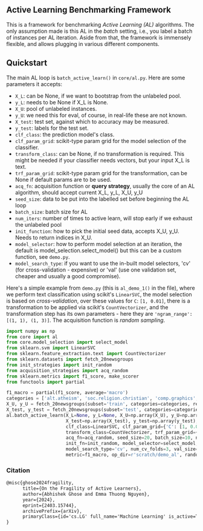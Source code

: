 ## Active Learning Benchmarking Framework

This is a framework for benchmarking *Active Learning (AL)* algorithms.
The only assumption made is this AL in the *batch* setting, i.e., you label a batch of instances
per AL iteration. Aside from that, the framework is immensely flexible, and allows plugging in various 
different components.

## Quickstart
The main AL loop is `batch_active_learn()` in `core/al.py`. 
Here are some parameters it accepts:

* `X_L`: can be None, if we want to bootstrap from the unlabeled pool.
* `y_L`: needs to be None if X_L is None.
* `X_U`: pool of unlabeled instances.
* `y_U`: we need this for eval, of course, in real-life these are not known.
* `X_test`: test set, against which to accuracy may be measured.
* `y_test`: labels for the test set.
* `clf_class`: the prediction model's class.
* `clf_param_grid`: scikit-type param grid for the model selection of the classifier.
* `transform_class`: can be None, if no transformation is required. This might be needed if your classifier
needs vectors, but your input X_L is text.
* `trf_param_grid`: scikit-type param grid for the transformation, can be None if default
    params are to be used.
* `acq_fn`: acquisition function or **query strategy**, usually the core of an AL algorithm, should accept current X_L, y_L, X_U, y_U
* `seed_size`: data to be put into the labelled set before beginning the AL loop
* `batch_size`: batch size for AL
* `num_iters`: number of times to active learn, will stop early if we exhaust the unlabeled pool
* `init_function`: how to pick the initial seed data, accepts X_U, y_U. Needs to return indices in X_U.
* `model_selector`: how to perform model selection at an iteration, the default is model_selection.select_model()
    but this can be a custom function, see `demo.py`.
* `model_search_type`: if you want to use the in-built model selectors, 'cv' (for cross-validation - expensive) or 
'val' (use one validation set, cheaper and usually a good compromise).
 
Here's a simple example from `demo.py` (this is `al_demo_1()` in the file), where we perform text classification using scikit's `LinearSVC`, the model
selection is based on *cross-validation*, over these values for `C`: `[1, 0.01]`, there is a transformation to be
applied via scikit's `CountVectorizer`, and the transformation step has its own parameters - 
here they are `'ngram_range': [(1, 1), (1, 3)]`. The acquisition function is *random sampling*.

```Python
import numpy as np
from core import al
from core.model_selection import select_model
from sklearn.svm import LinearSVC
from sklearn.feature_extraction.text import CountVectorizer
from sklearn.datasets import fetch_20newsgroups
from init_strategies import init_random
from acquisition_strategies import acq_random
from sklearn.metrics import f1_score, make_scorer
from functools import partial

f1_macro = partial(f1_score, average='macro')
categories = ['alt.atheism', 'soc.religion.christian', 'comp.graphics', 'sci.med']
X_U, y_U = fetch_20newsgroups(subset='train', categories=categories, return_X_y=True)
X_test, y_test = fetch_20newsgroups(subset='test', categories=categories, return_X_y=True)
al.batch_active_learn(X_L=None, y_L=None, X_U=np.array(X_U), y_U=np.array(y_U),
                      X_test=np.array(X_test), y_test=np.array(y_test),
                      clf_class=LinearSVC, clf_param_grid={'C': [1, 0.01]},
                      transform_class=CountVectorizer, trf_param_grid={'ngram_range': [(1, 1), (1, 3)]},
                      acq_fn=acq_random, seed_size=20, batch_size=10, num_iters=10,
                      init_fn=init_random, model_selector=select_model,
                      model_search_type='cv', num_cv_folds=3, val_size=0.8,
                      metric=f1_macro, op_dir=r'scratch/demo_al', random_state=10)
```

### Citation
```tex
@misc{ghose2024fragility,
      title={On the Fragility of Active Learners}, 
      author={Abhishek Ghose and Emma Thuong Nguyen},
      year={2024},
      eprint={2403.15744},
      archivePrefix={arXiv},
      primaryClass={id='cs.LG' full_name='Machine Learning' is_active=True alt_name=None in_archive='cs' is_general=False description='Papers on all aspects of machine learning research (supervised, unsupervised, reinforcement learning, bandit problems, and so on) including also robustness, explanation, fairness, and methodology. cs.LG is also an appropriate primary category for applications of machine learning methods.'}
}
```
 
